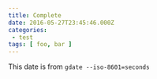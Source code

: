 ```yaml
---
title: Complete
date: 2016-05-27T23:45:46.000Z
categories:
 - test
tags: [ foo, bar ]
---
```


This date is from `gdate --iso-8601=seconds`
